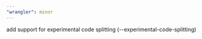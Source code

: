 ```yaml
---
"wrangler": minor
---
```


add support for experimental code splitting (--experimental-code-splitting)
